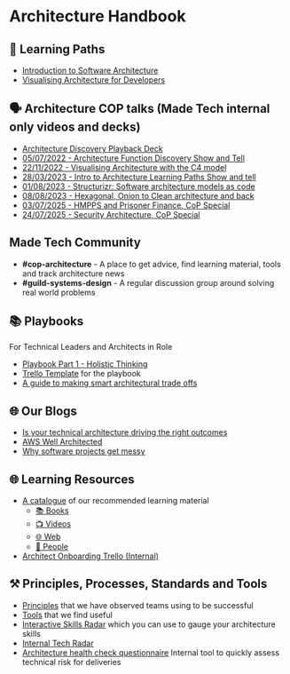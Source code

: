 # Architecture Handbook
## 🏫 Learning Paths
- [Introduction to Software Architecture](learning_paths/introduction_to_software_architecture.md)
- [Visualising Architecture for Developers](learning_paths/visualising_architecture/1_why_visualise.md)

## 🗣️ Architecture COP talks (Made Tech internal only videos and decks)
- [Architecture Discovery Playback Deck](https://docs.google.com/presentation/d/18MlrVItk6v-j92kSlDHtoE-NOpe7qwq7Ow_TIm6auDI/edit?usp=sharing)
- [05/07/2022 - Architecture Function Discovery Show and Tell](https://drive.google.com/file/d/1Qk7DCHTXl_kxSt75-cjXpx6T0aYeuwSo/view?usp=sharing)
- [22/11/2022 - Visualising Architecture with the C4 model](https://docs.google.com/presentation/d/1wXXkyTgoNJIgyD9MDuIlvi85uGHWjIgQhvOPKTNsrHo/edit?usp=sharing)
- [28/03/2023 - Intro to Architecture Learning Paths Show and tell](https://drive.google.com/file/d/1vLe46uk2GHBQvl8khTwDhmXAZ7nw51wb/view?usp=drive_link)
- [01/08/2023 - Structurizr: Software architecture models as code](https://drive.google.com/file/d/1K0jJHByLXzPSaO8f0ZCwHc4n7Ffy3Hrq/view)
- [08/08/2023 - Hexagonal, Onion to Clean architecture and back](https://drive.google.com/file/d/1z2cpyb_sYOHj8Kq4ZAnaLts0aVwr9TvM/view)
- [03/07/2025 - HMPPS and Prisoner Finance, CoP Special](https://drive.google.com/file/d/1Jj1E51uIcZ2S8w5CWh-5yKJIQLb8WKdO/view?usp=sharing)
- [24/07/2025 - Security Architecture, CoP Special](https://drive.google.com/file/d/1kuFkumTOlV82fZUlg1YiqAvDemdjIUo4/view?usp=sharing)

## Made Tech Community

- **#cop-architecture** - A place to get advice, find learning material, tools and track architecture news
- **#guild-systems-design** - A regular discussion group around solving real world problems

## 📚 Playbooks
For Technical Leaders and Architects in Role

- [Playbook Part 1 - Holistic Thinking](https://docs.google.com/presentation/d/1RwBxzT37oZNXWZzJBgZ9e-IzXfYOlf7FnGIPdjEZV-Q/edit?usp=sharing)
- [Trello Template](https://trello.com/b/YIcVgWde/architecture-playbook-template) for the playbook
- [A guide to making smart architectural trade offs](https://docs.google.com/presentation/d/1Qmi2VzweV8nl4BaHxEMJ7-jp_BYUL5pg/edit?usp=sharing&ouid=106860531659383205231&rtpof=true&sd=true)

## 🌐 Our Blogs
- [Is your technical architecture driving the right outcomes](https://www.madetech.com/blog/is-your-technical-architecture-driving-the-right-outcomes/?utm_content=305104948&utm_medium=social&utm_source=linkedin&hss_channel=lcp-276725)
- [AWS Well Architected](https://www.madetech.com/blog/aws-well-architected/)
- [Why software projects get messy](https://www.madetech.com/blog/messy-software-projects/)

## 🌐 Learning Resources
- [A catalogue](resources.md) of our recommended learning material
   - [📚 Books](resources.md#books)
   - [📺 Videos](resources.md#videos)
   - [🌐 Web](resources.md#web)
   - [💁 People](resources.md#people)
 - [Architect Onboarding Trello (Internal)](https://trello.com/b/3EkppnCt/technical-architect-onboarding-week-1)

## ⚒️ Principles, Processes, Standards and Tools
- [Principles](principles.md) that we have observed teams using to be successful
- [Tools](principles/tools.md) that we find useful
- [Interactive Skills Radar](https://madetech.github.io/skills-radar/) which you can use to gauge your architecture skills
- [Internal Tech Radar](https://miro.com/app/board/uXjVI3qqUr8=/?share_link_id=724709993521)
- [Architecture health check questionnaire](https://docs.google.com/spreadsheets/d/1zQWIWf80eK6i0kjhB_GeAUZ47TrtFz0UWEq1y0F0W_4/edit?usp=sharing) Internal tool to quickly assess technical risk for deliveries
